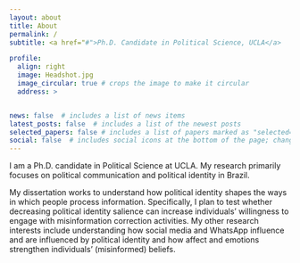 ```yaml
---
layout: about
title: About
permalink: /
subtitle: <a href="#">Ph.D. Candidate in Political Science, UCLA</a>

profile:
  align: right
  image: Headshot.jpg
  image_circular: true # crops the image to make it circular
  address: >


news: false  # includes a list of news items
latest_posts: false  # includes a list of the newest posts
selected_papers: false # includes a list of papers marked as "selected={true}"
social: false  # includes social icons at the bottom of the page; change to true if I want to add this
---
```



I am a Ph.D. candidate in Political Science at UCLA. My research primarily focuses on political communication and political identity in Brazil.

My dissertation works to understand how political identity shapes the ways in which people process information. Specifically, I plan to test whether decreasing political identity salience can increase individuals’ willingness to engage with misinformation correction activities. My other research interests include understanding how social media and WhatsApp influence and are influenced by political identity and how affect and emotions strengthen individuals’ (misinformed) beliefs.
